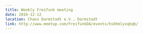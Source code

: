 ```yaml
---
title: Weekly Freifunk meeting
date: 2016-12-12
location: Chaos Darmstadt e.V., Darmstadt
link: http://www.meetup.com/FreifunkDA/events/hsbhmlyvqbqb/
---
```

